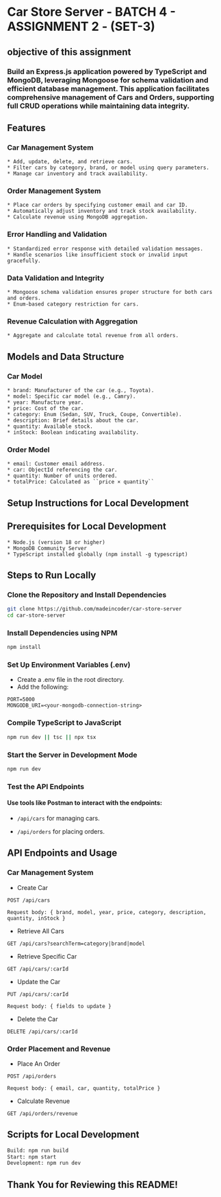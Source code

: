# Car Store Server - BATCH 4 - ASSIGNMENT 2 - (SET-3)

## objective of this assignment

### Build an Express.js application powered by TypeScript and MongoDB, leveraging Mongoose for schema validation and efficient database management. This application facilitates comprehensive management of Cars and Orders, supporting full CRUD operations while maintaining data integrity.

## Features

### Car Management System

```
* Add, update, delete, and retrieve cars.
* Filter cars by category, brand, or model using query parameters.
* Manage car inventory and track availability.
```

### Order Management System

```
* Place car orders by specifying customer email and car ID.
* Automatically adjust inventory and track stock availability.
* Calculate revenue using MongoDB aggregation.
```

### Error Handling and Validation

```
* Standardized error response with detailed validation messages.
* Handle scenarios like insufficient stock or invalid input gracefully.
```

### Data Validation and Integrity

```
* Mongoose schema validation ensures proper structure for both cars and orders.
* Enum-based category restriction for cars.
```

### Revenue Calculation with Aggregation

```
* Aggregate and calculate total revenue from all orders.
```

## Models and Data Structure

### Car Model

```
* brand: Manufacturer of the car (e.g., Toyota).
* model: Specific car model (e.g., Camry).
* year: Manufacture year.
* price: Cost of the car.
* category: Enum (Sedan, SUV, Truck, Coupe, Convertible).
* description: Brief details about the car.
* quantity: Available stock.
* inStock: Boolean indicating availability.
```

### Order Model

```
* email: Customer email address.
* car: ObjectId referencing the car.
* quantity: Number of units ordered.
* totalPrice: Calculated as ``price × quantity``
```

## Setup Instructions for Local Development

## Prerequisites for Local Development

```
* Node.js (version 18 or higher)
* MongoDB Community Server
* TypeScript installed globally (npm install -g typescript)
```

## Steps to Run Locally

### Clone the Repository and Install Dependencies

```bash
git clone https://github.com/madeincoder/car-store-server
cd car-store-server
```

### Install Dependencies using NPM

```bash
npm install
```

### Set Up Environment Variables (.env)

- Create a .env file in the root directory.
- Add the following:

```dotenv
PORT=5000
MONGODB_URI=<your-mongodb-connection-string>
```

### Compile TypeScript to JavaScript

```bash
npm run dev || tsc || npx tsx
```

### Start the Server in Development Mode

```bash
npm run dev
```

### Test the API Endpoints

#### Use tools like Postman to interact with the endpoints:

- `/api/cars` for managing cars.

- `/api/orders` for placing orders.

## API Endpoints and Usage

### Car Management System

- Create Car

```
POST /api/cars

Request body: { brand, model, year, price, category, description, quantity, inStock }
```

- Retrieve All Cars

```
GET /api/cars?searchTerm=category|brand|model
```

- Retrieve Specific Car

```
GET /api/cars/:carId
```

- Update the Car

```
PUT /api/cars/:carId

Request body: { fields to update }
```

- Delete the Car

```
DELETE /api/cars/:carId
```

### Order Placement and Revenue

- Place An Order

```
POST /api/orders

Request body: { email, car, quantity, totalPrice }
```

- Calculate Revenue

```
GET /api/orders/revenue
```

## Scripts for Local Development

```bash
Build: npm run build
Start: npm start
Development: npm run dev
```

## Thank You for Reviewing this README!
